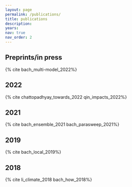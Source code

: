 ```yaml
---
layout: page
permalink: /publications/
title: publications
description:
years:
nav: true
nav_order: 2
---
```

<!-- _pages/publications.md -->
<div class="publications">

<h2 class="year">Preprints/in press</h2>
{% cite bach_multi-model_2022%}
  
<h2 class="year">2022</h2>
{% cite chattopadhyay_towards_2022 qin_impacts_2022%}

<h2 class="year">2021</h2>
{% cite bach_ensemble_2021 bach_parasweep_2021%}

<h2 class="year">2019</h2>
{% cite bach_local_2019%}

<h2 class="year">2018</h2>
{% cite li_climate_2018 bach_how_2018%}

</div>

